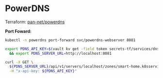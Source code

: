 # PowerDNS

Terraform: [pan-net/powerdns](https://registry.terraform.io/providers/pan-net/powerdns/latest/docs)

**Port Foward:**

<!--port-forward-start-->
```sh
kubectl -n powerdns port-forward svc/powerdns-webserver 8081
```
<!--port-forward-end-->

<!--pdns-zone-elements-start-->
```sh
export PDNS_API_KEY=$(vault kv get -field token secrets-tf/services/dns/users/root) \
  && export PDNS_SERVER_URL=http://localhost:8081
```

```sh
curl -X GET \
  ${PDNS_SERVER_URL}/api/v1/servers/localhost/zones/smart-home.k8sservices.local. \
  -H "x-api-key: ${PDNS_API_KEY}"
```
<!--pdns-zone-elements-end-->